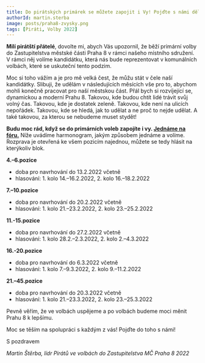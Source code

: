 ```yaml
---
title: Do pirátských primárek se můžete zapojit i Vy! Pojďte s námi dělat Prahu 8 lepší
authorId: martin.sterba
image: posts/praha8-zvysky.png
tags: [Piráti, Volby 2022]
---
```


**Milí pirátští přátelé**, dovolte mi, abych Vás upozornil, že běží primární volby do Zastupitelstva městské části Praha 8 v rámci našeho místního sdružení. V rámci něj volíme kandidátku, která nás bude reprezentovat v komunálních volbách, které se uskuteční tento podzim. 

Moc si toho vážím a je pro mě velká čest, že můžu stát v čele naší kandidátky. Slibuji, že udělám v následujících měsících vše pro to, abychom mohli konečně pracovat pro naší městskou část. Přál bych si rozvíjející se, dynamickou a moderní Prahu 8. Takovou, kde budou chtít lidé trávit svůj volný čas. Takovou, kde je dostatek zeleně. Takovou, kde není na ulicích nepořádek. Takovou, kde se hledá, jak to udělat a ne proč to nejde udělat. A také takovou, za kterou se nebudeme muset stydět!

**Budu moc rád, když se do primárních voleb zapojíte i vy. [Jednáme na fóru.](https://forum.pirati.cz/viewtopic.php?f=945&t=59651.)** Níže uvádíme harmonogram, jakým způsobem jednáme a volíme. Rozprava je otevřená ke všem pozicím najednou, můžete se tedy hlásit na kterýkoliv blok.

**4.–6.pozice**
- doba pro navrhování do 13.2.2022 včetně
- hlasování: 1. kolo 14.–16.2.2022, 2. kolo 16.–18.2.2022

**7.–10.pozice**
- doba pro navrhování do 20.2.2022 včetně
- hlasování: 1. kolo 21.–23.2.2022, 2. kolo 23.–25.2.2022

**11.-15.pozice**
- doba pro navrhování do 27.2.2022 včetně
- hlasování: 1. kolo 28.2.–2.3.2022, 2. kolo 2.–4.3.2022

**16.-20.pozice**
- doba pro navrhování do 6.3.2022 včetně
- hlasování: 1. kolo 7.–9.3.2022, 2. kolo 9.–11.2.2022

**21.–45.pozice**
- doba pro navrhování do 20.3.2022 včetně
- hlasování: 1. kolo 21.–23.3.2022, 2. kolo 23.–25.3.2022

Pevně věřím, že ve volbách uspějeme a po volbách budeme moci měnit Prahu 8 k lepšímu. 

Moc se těším na spolupráci s každým z vás! Pojďte do toho s námi! 

S pozdravem 

*Martin Štěrba, lídr Pirátů ve volbách do Zastupitelstva MČ Praha 8 2022*
